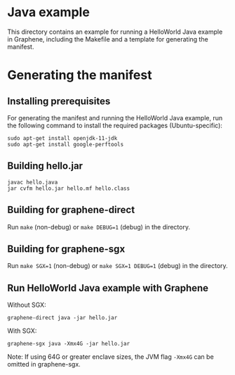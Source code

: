 # Java example

This directory contains an example for running a HelloWorld Java example in Graphene,
including the Makefile and a template for generating the manifest.

# Generating the manifest

## Installing prerequisites

For generating the manifest and running the HelloWorld Java example, run the
following command to install the required packages (Ubuntu-specific):

    sudo apt-get install openjdk-11-jdk
    sudo apt-get install google-perftools

## Building hello.jar

    javac hello.java
    jar cvfm hello.jar hello.mf hello.class

## Building for graphene-direct

Run `make` (non-debug) or `make DEBUG=1` (debug) in the directory.

## Building for graphene-sgx

Run `make SGX=1` (non-debug) or `make SGX=1 DEBUG=1` (debug) in the directory.

## Run HelloWorld Java example with Graphene

Without SGX:

    graphene-direct java -jar hello.jar

With SGX:

    graphene-sgx java -Xmx4G -jar hello.jar

Note: If using 64G or greater enclave sizes, the JVM flag `-Xmx4G` can be omitted in graphene-sgx.
